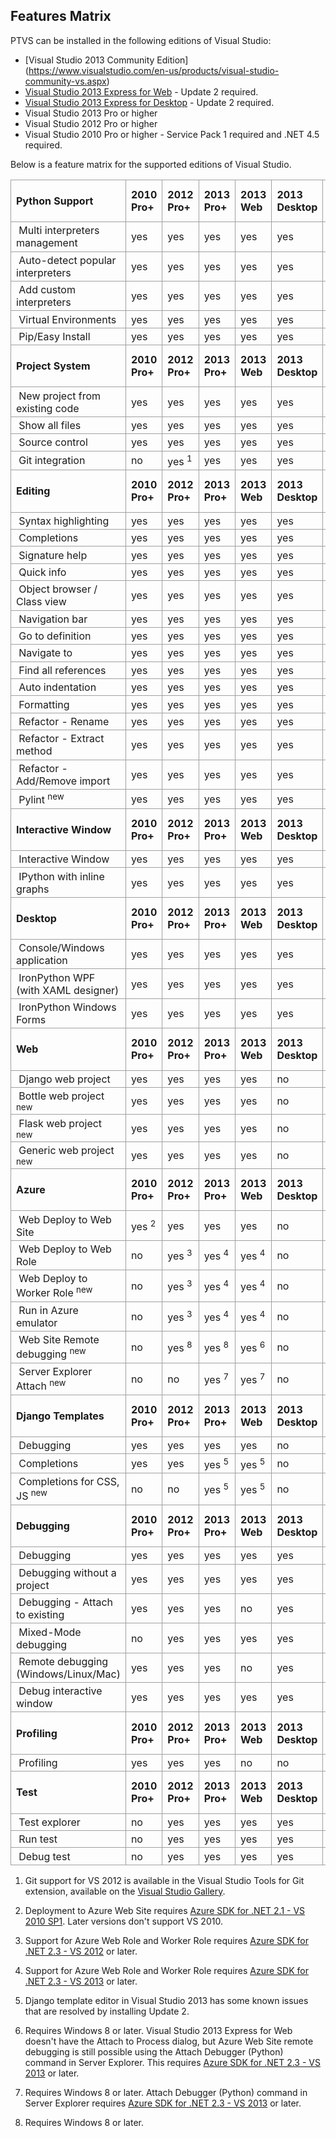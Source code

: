 Features Matrix
---------------

PTVS can be installed in the following editions of Visual Studio:
* [Visual Studio 2013 Community Edition] (https://www.visualstudio.com/en-us/products/visual-studio-community-vs.aspx)
* [Visual Studio 2013 Express for Web](http://www.microsoft.com/en-us/download/details.aspx?id=40747) - Update 2 required.
* [Visual Studio 2013 Express for Desktop](http://www.microsoft.com/en-us/download/details.aspx?id=40787) - Update 2 required.
* Visual Studio 2013 Pro or higher
* Visual Studio 2012 Pro or higher
* Visual Studio 2010 Pro or higher - Service Pack 1 required and .NET 4.5 required.

Below is a feature matrix for the supported editions of Visual Studio.

<table style="border-spacing:0; border-collapse:collapse">
<tbody>
<tr>
<td style="padding:0.2em 0.5em; border:1px solid #a0a0a0"><strong>Python Support</strong></td>
<td style="padding:0.2em 0.5em; border:1px solid #a0a0a0"><strong>2010 Pro&#43;</strong></td>
<td style="padding:0.2em 0.5em; border:1px solid #a0a0a0"><strong>2012 Pro&#43;</strong></td>
<td style="padding:0.2em 0.5em; border:1px solid #a0a0a0"><strong>2013 Pro&#43;</strong></td>
<td style="padding:0.2em 0.5em; border:1px solid #a0a0a0"><strong>2013 Web</strong></td>
<td style="padding:0.2em 0.5em; border:1px solid #a0a0a0"><strong>2013 Desktop</strong></td>
<td style="padding:0.2em 0.5em; border:1px solid #a0a0a0"><strong>2013 Community</strong></td>
<td style="padding:0.2em 0.5em; border:1px solid #a0a0a0"><strong>2015 Community RC</strong></td>
</tr>
<tr>
<td style="padding:0.2em 0.5em; border:1px solid #a0a0a0">&nbsp;Multi interpreters management</td>
<td style="padding:0.2em 0.5em; border:1px solid #a0a0a0">yes</td>
<td style="padding:0.2em 0.5em; border:1px solid #a0a0a0">yes</td>
<td style="padding:0.2em 0.5em; border:1px solid #a0a0a0">yes</td>
<td style="padding:0.2em 0.5em; border:1px solid #a0a0a0">yes</td>
<td style="padding:0.2em 0.5em; border:1px solid #a0a0a0">yes</td>
<td style="padding:0.2em 0.5em; border:1px solid #a0a0a0">yes</td>
<td style="padding:0.2em 0.5em; border:1px solid #a0a0a0">yes</td>
</tr>
<tr>
<td style="padding:0.2em 0.5em; border:1px solid #a0a0a0">&nbsp;Auto-detect popular interpreters</td>
<td style="padding:0.2em 0.5em; border:1px solid #a0a0a0">yes</td>
<td style="padding:0.2em 0.5em; border:1px solid #a0a0a0">yes</td>
<td style="padding:0.2em 0.5em; border:1px solid #a0a0a0">yes</td>
<td style="padding:0.2em 0.5em; border:1px solid #a0a0a0">yes</td>
<td style="padding:0.2em 0.5em; border:1px solid #a0a0a0">yes</td>
<td style="padding:0.2em 0.5em; border:1px solid #a0a0a0">yes</td>
<td style="padding:0.2em 0.5em; border:1px solid #a0a0a0">yes</td>
</tr>
<tr>
<td style="padding:0.2em 0.5em; border:1px solid #a0a0a0">&nbsp;Add custom interpreters</td>
<td style="padding:0.2em 0.5em; border:1px solid #a0a0a0">yes</td>
<td style="padding:0.2em 0.5em; border:1px solid #a0a0a0">yes</td>
<td style="padding:0.2em 0.5em; border:1px solid #a0a0a0">yes</td>
<td style="padding:0.2em 0.5em; border:1px solid #a0a0a0">yes</td>
<td style="padding:0.2em 0.5em; border:1px solid #a0a0a0">yes</td>
<td style="padding:0.2em 0.5em; border:1px solid #a0a0a0">yes</td>
<td style="padding:0.2em 0.5em; border:1px solid #a0a0a0">yes</td>
</tr>
<tr>
<td style="padding:0.2em 0.5em; border:1px solid #a0a0a0">&nbsp;Virtual Environments</td>
<td style="padding:0.2em 0.5em; border:1px solid #a0a0a0">yes</td>
<td style="padding:0.2em 0.5em; border:1px solid #a0a0a0">yes</td>
<td style="padding:0.2em 0.5em; border:1px solid #a0a0a0">yes</td>
<td style="padding:0.2em 0.5em; border:1px solid #a0a0a0">yes</td>
<td style="padding:0.2em 0.5em; border:1px solid #a0a0a0">yes</td>
<td style="padding:0.2em 0.5em; border:1px solid #a0a0a0">yes</td>
<td style="padding:0.2em 0.5em; border:1px solid #a0a0a0">yes</td>
</tr>
<tr>
<td style="padding:0.2em 0.5em; border:1px solid #a0a0a0">&nbsp;Pip/Easy Install</td>
<td style="padding:0.2em 0.5em; border:1px solid #a0a0a0">yes</td>
<td style="padding:0.2em 0.5em; border:1px solid #a0a0a0">yes</td>
<td style="padding:0.2em 0.5em; border:1px solid #a0a0a0">yes</td>
<td style="padding:0.2em 0.5em; border:1px solid #a0a0a0">yes</td>
<td style="padding:0.2em 0.5em; border:1px solid #a0a0a0">yes</td>
<td style="padding:0.2em 0.5em; border:1px solid #a0a0a0">yes</td>
<td style="padding:0.2em 0.5em; border:1px solid #a0a0a0">yes</td>
</tr>
<tr>
<td style="padding:0.2em 0.5em; border:1px solid #a0a0a0"><strong>Project System</strong></td>
<td style="padding:0.2em 0.5em; border:1px solid #a0a0a0"><strong>2010 Pro&#43;</strong></td>
<td style="padding:0.2em 0.5em; border:1px solid #a0a0a0"><strong>2012 Pro&#43;</strong></td>
<td style="padding:0.2em 0.5em; border:1px solid #a0a0a0"><strong>2013 Pro&#43;</strong></td>
<td style="padding:0.2em 0.5em; border:1px solid #a0a0a0"><strong>2013 Web</strong></td>
<td style="padding:0.2em 0.5em; border:1px solid #a0a0a0"><strong>2013 Desktop</strong></td>
<td style="padding:0.2em 0.5em; border:1px solid #a0a0a0"><strong>2013 Community</strong></td>
<td style="padding:0.2em 0.5em; border:1px solid #a0a0a0"><strong>2015 Community RC</strong></td>
</tr>
<tr>
<td style="padding:0.2em 0.5em; border:1px solid #a0a0a0">&nbsp;New project from existing code</td>
<td style="padding:0.2em 0.5em; border:1px solid #a0a0a0">yes</td>
<td style="padding:0.2em 0.5em; border:1px solid #a0a0a0">yes</td>
<td style="padding:0.2em 0.5em; border:1px solid #a0a0a0">yes</td>
<td style="padding:0.2em 0.5em; border:1px solid #a0a0a0">yes</td>
<td style="padding:0.2em 0.5em; border:1px solid #a0a0a0">yes</td>
<td style="padding:0.2em 0.5em; border:1px solid #a0a0a0">yes</td>
<td style="padding:0.2em 0.5em; border:1px solid #a0a0a0">yes</td>
</tr>
<tr>
<td style="padding:0.2em 0.5em; border:1px solid #a0a0a0">&nbsp;Show all files</td>
<td style="padding:0.2em 0.5em; border:1px solid #a0a0a0">yes</td>
<td style="padding:0.2em 0.5em; border:1px solid #a0a0a0">yes</td>
<td style="padding:0.2em 0.5em; border:1px solid #a0a0a0">yes</td>
<td style="padding:0.2em 0.5em; border:1px solid #a0a0a0">yes</td>
<td style="padding:0.2em 0.5em; border:1px solid #a0a0a0">yes</td>
<td style="padding:0.2em 0.5em; border:1px solid #a0a0a0">yes</td>
<td style="padding:0.2em 0.5em; border:1px solid #a0a0a0">yes</td>
</tr>
<tr>
<td style="padding:0.2em 0.5em; border:1px solid #a0a0a0">&nbsp;Source control</td>
<td style="padding:0.2em 0.5em; border:1px solid #a0a0a0">yes</td>
<td style="padding:0.2em 0.5em; border:1px solid #a0a0a0">yes</td>
<td style="padding:0.2em 0.5em; border:1px solid #a0a0a0">yes</td>
<td style="padding:0.2em 0.5em; border:1px solid #a0a0a0">yes</td>
<td style="padding:0.2em 0.5em; border:1px solid #a0a0a0">yes</td>
<td style="padding:0.2em 0.5em; border:1px solid #a0a0a0">yes</td>
<td style="padding:0.2em 0.5em; border:1px solid #a0a0a0">yes</td>
</tr>
<tr>
<td style="padding:0.2em 0.5em; border:1px solid #a0a0a0">&nbsp;Git integration</td>
<td style="padding:0.2em 0.5em; border:1px solid #a0a0a0">no</td>
<td style="padding:0.2em 0.5em; border:1px solid #a0a0a0">yes <sup>1</sup></td>
<td style="padding:0.2em 0.5em; border:1px solid #a0a0a0">yes</td>
<td style="padding:0.2em 0.5em; border:1px solid #a0a0a0">yes</td>
<td style="padding:0.2em 0.5em; border:1px solid #a0a0a0">yes</td>
<td style="padding:0.2em 0.5em; border:1px solid #a0a0a0">yes</td>
<td style="padding:0.2em 0.5em; border:1px solid #a0a0a0">yes</td>
</tr>
<tr>
<td style="padding:0.2em 0.5em; border:1px solid #a0a0a0"><strong>Editing</strong></td>
<td style="padding:0.2em 0.5em; border:1px solid #a0a0a0"><strong>2010 Pro&#43;</strong></td>
<td style="padding:0.2em 0.5em; border:1px solid #a0a0a0"><strong>2012 Pro&#43;</strong></td>
<td style="padding:0.2em 0.5em; border:1px solid #a0a0a0"><strong>2013 Pro&#43;</strong></td>
<td style="padding:0.2em 0.5em; border:1px solid #a0a0a0"><strong>2013 Web</strong></td>
<td style="padding:0.2em 0.5em; border:1px solid #a0a0a0"><strong>2013 Desktop</strong></td>
<td style="padding:0.2em 0.5em; border:1px solid #a0a0a0"><strong>2013 Community</strong></td>
<td style="padding:0.2em 0.5em; border:1px solid #a0a0a0"><strong>2015 Community RC</strong></td>
</tr>
<tr>
<td style="padding:0.2em 0.5em; border:1px solid #a0a0a0">&nbsp;Syntax highlighting</td>
<td style="padding:0.2em 0.5em; border:1px solid #a0a0a0">yes</td>
<td style="padding:0.2em 0.5em; border:1px solid #a0a0a0">yes</td>
<td style="padding:0.2em 0.5em; border:1px solid #a0a0a0">yes</td>
<td style="padding:0.2em 0.5em; border:1px solid #a0a0a0">yes</td>
<td style="padding:0.2em 0.5em; border:1px solid #a0a0a0">yes</td>
<td style="padding:0.2em 0.5em; border:1px solid #a0a0a0">yes</td>
<td style="padding:0.2em 0.5em; border:1px solid #a0a0a0">yes</td>
</tr>
<tr>
<td style="padding:0.2em 0.5em; border:1px solid #a0a0a0">&nbsp;Completions</td>
<td style="padding:0.2em 0.5em; border:1px solid #a0a0a0">yes</td>
<td style="padding:0.2em 0.5em; border:1px solid #a0a0a0">yes</td>
<td style="padding:0.2em 0.5em; border:1px solid #a0a0a0">yes</td>
<td style="padding:0.2em 0.5em; border:1px solid #a0a0a0">yes</td>
<td style="padding:0.2em 0.5em; border:1px solid #a0a0a0">yes</td>
<td style="padding:0.2em 0.5em; border:1px solid #a0a0a0">yes</td>
<td style="padding:0.2em 0.5em; border:1px solid #a0a0a0">yes</td>
</tr>
<tr>
<td style="padding:0.2em 0.5em; border:1px solid #a0a0a0">&nbsp;Signature help</td>
<td style="padding:0.2em 0.5em; border:1px solid #a0a0a0">yes</td>
<td style="padding:0.2em 0.5em; border:1px solid #a0a0a0">yes</td>
<td style="padding:0.2em 0.5em; border:1px solid #a0a0a0">yes</td>
<td style="padding:0.2em 0.5em; border:1px solid #a0a0a0">yes</td>
<td style="padding:0.2em 0.5em; border:1px solid #a0a0a0">yes</td>
<td style="padding:0.2em 0.5em; border:1px solid #a0a0a0">yes</td>
<td style="padding:0.2em 0.5em; border:1px solid #a0a0a0">yes</td>
</tr>
<tr>
<td style="padding:0.2em 0.5em; border:1px solid #a0a0a0">&nbsp;Quick info</td>
<td style="padding:0.2em 0.5em; border:1px solid #a0a0a0">yes</td>
<td style="padding:0.2em 0.5em; border:1px solid #a0a0a0">yes</td>
<td style="padding:0.2em 0.5em; border:1px solid #a0a0a0">yes</td>
<td style="padding:0.2em 0.5em; border:1px solid #a0a0a0">yes</td>
<td style="padding:0.2em 0.5em; border:1px solid #a0a0a0">yes</td>
<td style="padding:0.2em 0.5em; border:1px solid #a0a0a0">yes</td>
<td style="padding:0.2em 0.5em; border:1px solid #a0a0a0">yes</td>
</tr>
<tr>
<td style="padding:0.2em 0.5em; border:1px solid #a0a0a0">&nbsp;Object browser / Class view</td>
<td style="padding:0.2em 0.5em; border:1px solid #a0a0a0">yes</td>
<td style="padding:0.2em 0.5em; border:1px solid #a0a0a0">yes</td>
<td style="padding:0.2em 0.5em; border:1px solid #a0a0a0">yes</td>
<td style="padding:0.2em 0.5em; border:1px solid #a0a0a0">yes</td>
<td style="padding:0.2em 0.5em; border:1px solid #a0a0a0">yes</td>
<td style="padding:0.2em 0.5em; border:1px solid #a0a0a0">yes</td>
<td style="padding:0.2em 0.5em; border:1px solid #a0a0a0">yes</td>
</tr>
<tr>
<td style="padding:0.2em 0.5em; border:1px solid #a0a0a0">&nbsp;Navigation bar</td>
<td style="padding:0.2em 0.5em; border:1px solid #a0a0a0">yes</td>
<td style="padding:0.2em 0.5em; border:1px solid #a0a0a0">yes</td>
<td style="padding:0.2em 0.5em; border:1px solid #a0a0a0">yes</td>
<td style="padding:0.2em 0.5em; border:1px solid #a0a0a0">yes</td>
<td style="padding:0.2em 0.5em; border:1px solid #a0a0a0">yes</td>
<td style="padding:0.2em 0.5em; border:1px solid #a0a0a0">yes</td>
<td style="padding:0.2em 0.5em; border:1px solid #a0a0a0">yes</td>
</tr>
<tr>
<td style="padding:0.2em 0.5em; border:1px solid #a0a0a0">&nbsp;Go to definition</td>
<td style="padding:0.2em 0.5em; border:1px solid #a0a0a0">yes</td>
<td style="padding:0.2em 0.5em; border:1px solid #a0a0a0">yes</td>
<td style="padding:0.2em 0.5em; border:1px solid #a0a0a0">yes</td>
<td style="padding:0.2em 0.5em; border:1px solid #a0a0a0">yes</td>
<td style="padding:0.2em 0.5em; border:1px solid #a0a0a0">yes</td>
<td style="padding:0.2em 0.5em; border:1px solid #a0a0a0">yes</td>
<td style="padding:0.2em 0.5em; border:1px solid #a0a0a0">yes</td>
</tr>
<tr>
<td style="padding:0.2em 0.5em; border:1px solid #a0a0a0">&nbsp;Navigate to</td>
<td style="padding:0.2em 0.5em; border:1px solid #a0a0a0">yes</td>
<td style="padding:0.2em 0.5em; border:1px solid #a0a0a0">yes</td>
<td style="padding:0.2em 0.5em; border:1px solid #a0a0a0">yes</td>
<td style="padding:0.2em 0.5em; border:1px solid #a0a0a0">yes</td>
<td style="padding:0.2em 0.5em; border:1px solid #a0a0a0">yes</td>
<td style="padding:0.2em 0.5em; border:1px solid #a0a0a0">yes</td>
<td style="padding:0.2em 0.5em; border:1px solid #a0a0a0">yes</td>
</tr>
<tr>
<td style="padding:0.2em 0.5em; border:1px solid #a0a0a0">&nbsp;Find all references</td>
<td style="padding:0.2em 0.5em; border:1px solid #a0a0a0">yes</td>
<td style="padding:0.2em 0.5em; border:1px solid #a0a0a0">yes</td>
<td style="padding:0.2em 0.5em; border:1px solid #a0a0a0">yes</td>
<td style="padding:0.2em 0.5em; border:1px solid #a0a0a0">yes</td>
<td style="padding:0.2em 0.5em; border:1px solid #a0a0a0">yes</td>
<td style="padding:0.2em 0.5em; border:1px solid #a0a0a0">yes</td>
<td style="padding:0.2em 0.5em; border:1px solid #a0a0a0">yes</td>
</tr>
<tr>
<td style="padding:0.2em 0.5em; border:1px solid #a0a0a0">&nbsp;Auto indentation</td>
<td style="padding:0.2em 0.5em; border:1px solid #a0a0a0">yes</td>
<td style="padding:0.2em 0.5em; border:1px solid #a0a0a0">yes</td>
<td style="padding:0.2em 0.5em; border:1px solid #a0a0a0">yes</td>
<td style="padding:0.2em 0.5em; border:1px solid #a0a0a0">yes</td>
<td style="padding:0.2em 0.5em; border:1px solid #a0a0a0">yes</td>
<td style="padding:0.2em 0.5em; border:1px solid #a0a0a0">yes</td>
<td style="padding:0.2em 0.5em; border:1px solid #a0a0a0">yes</td>
</tr>
<tr>
<td style="padding:0.2em 0.5em; border:1px solid #a0a0a0">&nbsp;Formatting</td>
<td style="padding:0.2em 0.5em; border:1px solid #a0a0a0">yes</td>
<td style="padding:0.2em 0.5em; border:1px solid #a0a0a0">yes</td>
<td style="padding:0.2em 0.5em; border:1px solid #a0a0a0">yes</td>
<td style="padding:0.2em 0.5em; border:1px solid #a0a0a0">yes</td>
<td style="padding:0.2em 0.5em; border:1px solid #a0a0a0">yes</td>
<td style="padding:0.2em 0.5em; border:1px solid #a0a0a0">yes</td>
<td style="padding:0.2em 0.5em; border:1px solid #a0a0a0">yes</td>
</tr>
<tr>
<td style="padding:0.2em 0.5em; border:1px solid #a0a0a0">&nbsp;Refactor - Rename</td>
<td style="padding:0.2em 0.5em; border:1px solid #a0a0a0">yes</td>
<td style="padding:0.2em 0.5em; border:1px solid #a0a0a0">yes</td>
<td style="padding:0.2em 0.5em; border:1px solid #a0a0a0">yes</td>
<td style="padding:0.2em 0.5em; border:1px solid #a0a0a0">yes</td>
<td style="padding:0.2em 0.5em; border:1px solid #a0a0a0">yes</td>
<td style="padding:0.2em 0.5em; border:1px solid #a0a0a0">yes</td>
<td style="padding:0.2em 0.5em; border:1px solid #a0a0a0">yes</td>
</tr>
<tr>
<td style="padding:0.2em 0.5em; border:1px solid #a0a0a0">&nbsp;Refactor - Extract method</td>
<td style="padding:0.2em 0.5em; border:1px solid #a0a0a0">yes</td>
<td style="padding:0.2em 0.5em; border:1px solid #a0a0a0">yes</td>
<td style="padding:0.2em 0.5em; border:1px solid #a0a0a0">yes</td>
<td style="padding:0.2em 0.5em; border:1px solid #a0a0a0">yes</td>
<td style="padding:0.2em 0.5em; border:1px solid #a0a0a0">yes</td>
<td style="padding:0.2em 0.5em; border:1px solid #a0a0a0">yes</td>
<td style="padding:0.2em 0.5em; border:1px solid #a0a0a0">yes</td>
</tr>
<tr>
<td style="padding:0.2em 0.5em; border:1px solid #a0a0a0">&nbsp;Refactor - Add/Remove import</td>
<td style="padding:0.2em 0.5em; border:1px solid #a0a0a0">yes</td>
<td style="padding:0.2em 0.5em; border:1px solid #a0a0a0">yes</td>
<td style="padding:0.2em 0.5em; border:1px solid #a0a0a0">yes</td>
<td style="padding:0.2em 0.5em; border:1px solid #a0a0a0">yes</td>
<td style="padding:0.2em 0.5em; border:1px solid #a0a0a0">yes</td>
<td style="padding:0.2em 0.5em; border:1px solid #a0a0a0">yes</td>
<td style="padding:0.2em 0.5em; border:1px solid #a0a0a0">yes</td>
</tr>
<tr>
<td style="padding:0.2em 0.5em; border:1px solid #a0a0a0">&nbsp;Pylint <sup>new</sup></td>
<td style="padding:0.2em 0.5em; border:1px solid #a0a0a0">yes</td>
<td style="padding:0.2em 0.5em; border:1px solid #a0a0a0">yes</td>
<td style="padding:0.2em 0.5em; border:1px solid #a0a0a0">yes</td>
<td style="padding:0.2em 0.5em; border:1px solid #a0a0a0">yes</td>
<td style="padding:0.2em 0.5em; border:1px solid #a0a0a0">yes</td>
<td style="padding:0.2em 0.5em; border:1px solid #a0a0a0">yes</td>
<td style="padding:0.2em 0.5em; border:1px solid #a0a0a0">yes</td>
</tr>
<tr>
<td style="padding:0.2em 0.5em; border:1px solid #a0a0a0"><strong>Interactive Window</strong></td>
<td style="padding:0.2em 0.5em; border:1px solid #a0a0a0"><strong>2010 Pro&#43;</strong></td>
<td style="padding:0.2em 0.5em; border:1px solid #a0a0a0"><strong>2012 Pro&#43;</strong></td>
<td style="padding:0.2em 0.5em; border:1px solid #a0a0a0"><strong>2013 Pro&#43;</strong></td>
<td style="padding:0.2em 0.5em; border:1px solid #a0a0a0"><strong>2013 Web</strong></td>
<td style="padding:0.2em 0.5em; border:1px solid #a0a0a0"><strong>2013 Desktop</strong></td>
<td style="padding:0.2em 0.5em; border:1px solid #a0a0a0"><strong>2013 Community</strong></td>
<td style="padding:0.2em 0.5em; border:1px solid #a0a0a0"><strong>2015 Community RC</strong></td>
</tr>
<tr>
<td style="padding:0.2em 0.5em; border:1px solid #a0a0a0">&nbsp;Interactive Window</td>
<td style="padding:0.2em 0.5em; border:1px solid #a0a0a0">yes</td>
<td style="padding:0.2em 0.5em; border:1px solid #a0a0a0">yes</td>
<td style="padding:0.2em 0.5em; border:1px solid #a0a0a0">yes</td>
<td style="padding:0.2em 0.5em; border:1px solid #a0a0a0">yes</td>
<td style="padding:0.2em 0.5em; border:1px solid #a0a0a0">yes</td>
<td style="padding:0.2em 0.5em; border:1px solid #a0a0a0">yes</td>
<td style="padding:0.2em 0.5em; border:1px solid #a0a0a0">yes</td>
</tr>
<tr>
<td style="padding:0.2em 0.5em; border:1px solid #a0a0a0">&nbsp;IPython with inline graphs</td>
<td style="padding:0.2em 0.5em; border:1px solid #a0a0a0">yes</td>
<td style="padding:0.2em 0.5em; border:1px solid #a0a0a0">yes</td>
<td style="padding:0.2em 0.5em; border:1px solid #a0a0a0">yes</td>
<td style="padding:0.2em 0.5em; border:1px solid #a0a0a0">yes</td>
<td style="padding:0.2em 0.5em; border:1px solid #a0a0a0">yes</td>
<td style="padding:0.2em 0.5em; border:1px solid #a0a0a0">yes</td>
<td style="padding:0.2em 0.5em; border:1px solid #a0a0a0">yes</td>
</tr>
<tr>
<td style="padding:0.2em 0.5em; border:1px solid #a0a0a0"><strong>Desktop</strong></td>
<td style="padding:0.2em 0.5em; border:1px solid #a0a0a0"><strong>2010 Pro&#43;</strong></td>
<td style="padding:0.2em 0.5em; border:1px solid #a0a0a0"><strong>2012 Pro&#43;</strong></td>
<td style="padding:0.2em 0.5em; border:1px solid #a0a0a0"><strong>2013 Pro&#43;</strong></td>
<td style="padding:0.2em 0.5em; border:1px solid #a0a0a0"><strong>2013 Web</strong></td>
<td style="padding:0.2em 0.5em; border:1px solid #a0a0a0"><strong>2013 Desktop</strong></td>
<td style="padding:0.2em 0.5em; border:1px solid #a0a0a0"><strong>2013 Community</strong></td>
<td style="padding:0.2em 0.5em; border:1px solid #a0a0a0"><strong>2015 Community RC</strong></td>
</tr>
<tr>
<td style="padding:0.2em 0.5em; border:1px solid #a0a0a0">&nbsp;Console/Windows application</td>
<td style="padding:0.2em 0.5em; border:1px solid #a0a0a0">yes</td>
<td style="padding:0.2em 0.5em; border:1px solid #a0a0a0">yes</td>
<td style="padding:0.2em 0.5em; border:1px solid #a0a0a0">yes</td>
<td style="padding:0.2em 0.5em; border:1px solid #a0a0a0">yes</td>
<td style="padding:0.2em 0.5em; border:1px solid #a0a0a0">yes</td>
<td style="padding:0.2em 0.5em; border:1px solid #a0a0a0">yes</td>
<td style="padding:0.2em 0.5em; border:1px solid #a0a0a0">yes</td>
</tr>
<tr>
<td style="padding:0.2em 0.5em; border:1px solid #a0a0a0">&nbsp;IronPython WPF (with XAML designer)</td>
<td style="padding:0.2em 0.5em; border:1px solid #a0a0a0">yes</td>
<td style="padding:0.2em 0.5em; border:1px solid #a0a0a0">yes</td>
<td style="padding:0.2em 0.5em; border:1px solid #a0a0a0">yes</td>
<td style="padding:0.2em 0.5em; border:1px solid #a0a0a0">yes</td>
<td style="padding:0.2em 0.5em; border:1px solid #a0a0a0">yes</td>
<td style="padding:0.2em 0.5em; border:1px solid #a0a0a0">yes</td>
<td style="padding:0.2em 0.5em; border:1px solid #a0a0a0">yes</td>
</tr>
<tr>
<td style="padding:0.2em 0.5em; border:1px solid #a0a0a0">&nbsp;IronPython Windows Forms</td>
<td style="padding:0.2em 0.5em; border:1px solid #a0a0a0">yes</td>
<td style="padding:0.2em 0.5em; border:1px solid #a0a0a0">yes</td>
<td style="padding:0.2em 0.5em; border:1px solid #a0a0a0">yes</td>
<td style="padding:0.2em 0.5em; border:1px solid #a0a0a0">yes</td>
<td style="padding:0.2em 0.5em; border:1px solid #a0a0a0">yes</td>
<td style="padding:0.2em 0.5em; border:1px solid #a0a0a0">yes</td>
<td style="padding:0.2em 0.5em; border:1px solid #a0a0a0">yes</td>
</tr>
<tr>
<td style="padding:0.2em 0.5em; border:1px solid #a0a0a0"><strong>Web</strong></td>
<td style="padding:0.2em 0.5em; border:1px solid #a0a0a0"><strong>2010 Pro&#43;</strong></td>
<td style="padding:0.2em 0.5em; border:1px solid #a0a0a0"><strong>2012 Pro&#43;</strong></td>
<td style="padding:0.2em 0.5em; border:1px solid #a0a0a0"><strong>2013 Pro&#43;</strong></td>
<td style="padding:0.2em 0.5em; border:1px solid #a0a0a0"><strong>2013 Web</strong></td>
<td style="padding:0.2em 0.5em; border:1px solid #a0a0a0"><strong>2013 Desktop</strong></td>
<td style="padding:0.2em 0.5em; border:1px solid #a0a0a0"><strong>2013 Community</strong></td>
<td style="padding:0.2em 0.5em; border:1px solid #a0a0a0"><strong>2015 Community RC</strong></td>
</tr>
<tr>
<td style="padding:0.2em 0.5em; border:1px solid #a0a0a0">&nbsp;Django web project</td>
<td style="padding:0.2em 0.5em; border:1px solid #a0a0a0">yes</td>
<td style="padding:0.2em 0.5em; border:1px solid #a0a0a0">yes</td>
<td style="padding:0.2em 0.5em; border:1px solid #a0a0a0">yes</td>
<td style="padding:0.2em 0.5em; border:1px solid #a0a0a0">yes</td>
<td style="padding:0.2em 0.5em; border:1px solid #a0a0a0">no</td>
<td style="padding:0.2em 0.5em; border:1px solid #a0a0a0">yes</td>
<td style="padding:0.2em 0.5em; border:1px solid #a0a0a0">yes</td>
</tr>
<tr>
<td style="padding:0.2em 0.5em; border:1px solid #a0a0a0">&nbsp;Bottle web project
<sup>new</sup></td>
<td style="padding:0.2em 0.5em; border:1px solid #a0a0a0">yes</td>
<td style="padding:0.2em 0.5em; border:1px solid #a0a0a0">yes</td>
<td style="padding:0.2em 0.5em; border:1px solid #a0a0a0">yes</td>
<td style="padding:0.2em 0.5em; border:1px solid #a0a0a0">yes</td>
<td style="padding:0.2em 0.5em; border:1px solid #a0a0a0">no</td>
<td style="padding:0.2em 0.5em; border:1px solid #a0a0a0">yes</td>
<td style="padding:0.2em 0.5em; border:1px solid #a0a0a0">yes</td>
</tr>
<tr>
<td style="padding:0.2em 0.5em; border:1px solid #a0a0a0">&nbsp;Flask web project
<sup>new</sup></td>
<td style="padding:0.2em 0.5em; border:1px solid #a0a0a0">yes</td>
<td style="padding:0.2em 0.5em; border:1px solid #a0a0a0">yes</td>
<td style="padding:0.2em 0.5em; border:1px solid #a0a0a0">yes</td>
<td style="padding:0.2em 0.5em; border:1px solid #a0a0a0">yes</td>
<td style="padding:0.2em 0.5em; border:1px solid #a0a0a0">no</td>
<td style="padding:0.2em 0.5em; border:1px solid #a0a0a0">yes</td>
<td style="padding:0.2em 0.5em; border:1px solid #a0a0a0">yes</td>
</tr>
<tr>
<td style="padding:0.2em 0.5em; border:1px solid #a0a0a0">&nbsp;Generic web project
<sup>new</sup></td>
<td style="padding:0.2em 0.5em; border:1px solid #a0a0a0">yes</td>
<td style="padding:0.2em 0.5em; border:1px solid #a0a0a0">yes</td>
<td style="padding:0.2em 0.5em; border:1px solid #a0a0a0">yes</td>
<td style="padding:0.2em 0.5em; border:1px solid #a0a0a0">yes</td>
<td style="padding:0.2em 0.5em; border:1px solid #a0a0a0">no</td>
<td style="padding:0.2em 0.5em; border:1px solid #a0a0a0">yes</td>
<td style="padding:0.2em 0.5em; border:1px solid #a0a0a0">yes</td>
</tr>
<tr>
<td style="padding:0.2em 0.5em; border:1px solid #a0a0a0"><strong>Azure</strong></td>
<td style="padding:0.2em 0.5em; border:1px solid #a0a0a0"><strong>2010 Pro&#43;</strong></td>
<td style="padding:0.2em 0.5em; border:1px solid #a0a0a0"><strong>2012 Pro&#43;</strong></td>
<td style="padding:0.2em 0.5em; border:1px solid #a0a0a0"><strong>2013 Pro&#43;</strong></td>
<td style="padding:0.2em 0.5em; border:1px solid #a0a0a0"><strong>2013 Web</strong></td>
<td style="padding:0.2em 0.5em; border:1px solid #a0a0a0"><strong>2013 Desktop</strong></td>
<td style="padding:0.2em 0.5em; border:1px solid #a0a0a0"><strong>2013 Community</strong></td>
<td style="padding:0.2em 0.5em; border:1px solid #a0a0a0"><strong>2015 Community RC</strong></td>
</tr>
<tr>
<td style="padding:0.2em 0.5em; border:1px solid #a0a0a0">&nbsp;Web Deploy to Web Site</td>
<td style="padding:0.2em 0.5em; border:1px solid #a0a0a0">yes <sup>2</sup></td>
<td style="padding:0.2em 0.5em; border:1px solid #a0a0a0">yes</td>
<td style="padding:0.2em 0.5em; border:1px solid #a0a0a0">yes</td>
<td style="padding:0.2em 0.5em; border:1px solid #a0a0a0">yes</td>
<td style="padding:0.2em 0.5em; border:1px solid #a0a0a0">no</td>
<td style="padding:0.2em 0.5em; border:1px solid #a0a0a0">yes</td>
<td style="padding:0.2em 0.5em; border:1px solid #a0a0a0">yes</td>
</tr>
<tr>
<td style="padding:0.2em 0.5em; border:1px solid #a0a0a0">&nbsp;Web Deploy to Web Role</td>
<td style="padding:0.2em 0.5em; border:1px solid #a0a0a0">no</td>
<td style="padding:0.2em 0.5em; border:1px solid #a0a0a0">yes <sup>3</sup></td>
<td style="padding:0.2em 0.5em; border:1px solid #a0a0a0">yes <sup>4</sup></td>
<td style="padding:0.2em 0.5em; border:1px solid #a0a0a0">yes <sup>4</sup></td>
<td style="padding:0.2em 0.5em; border:1px solid #a0a0a0">no</td>
<td style="padding:0.2em 0.5em; border:1px solid #a0a0a0">yes</td>
<td style="padding:0.2em 0.5em; border:1px solid #a0a0a0">yes</td>
</tr>
<tr>
<td style="padding:0.2em 0.5em; border:1px solid #a0a0a0">&nbsp;Web Deploy to Worker Role
<sup>new</sup></td>
<td style="padding:0.2em 0.5em; border:1px solid #a0a0a0">no</td>
<td style="padding:0.2em 0.5em; border:1px solid #a0a0a0">yes <sup>3</sup></td>
<td style="padding:0.2em 0.5em; border:1px solid #a0a0a0">yes <sup>4</sup></td>
<td style="padding:0.2em 0.5em; border:1px solid #a0a0a0">yes <sup>4</sup></td>
<td style="padding:0.2em 0.5em; border:1px solid #a0a0a0">no</td>
<td style="padding:0.2em 0.5em; border:1px solid #a0a0a0">?</td>
<td style="padding:0.2em 0.5em; border:1px solid #a0a0a0">?</td>
</tr>
<tr>
<td style="padding:0.2em 0.5em; border:1px solid #a0a0a0">&nbsp;Run in Azure emulator</td>
<td style="padding:0.2em 0.5em; border:1px solid #a0a0a0">no</td>
<td style="padding:0.2em 0.5em; border:1px solid #a0a0a0">yes <sup>3</sup></td>
<td style="padding:0.2em 0.5em; border:1px solid #a0a0a0">yes <sup>4</sup></td>
<td style="padding:0.2em 0.5em; border:1px solid #a0a0a0">yes <sup>4</sup></td>
<td style="padding:0.2em 0.5em; border:1px solid #a0a0a0">no</td>
<td style="padding:0.2em 0.5em; border:1px solid #a0a0a0">?</td>
<td style="padding:0.2em 0.5em; border:1px solid #a0a0a0">?</td>
</tr>
<tr>
<td style="padding:0.2em 0.5em; border:1px solid #a0a0a0">&nbsp;Web Site Remote debugging
<sup>new</sup></td>
<td style="padding:0.2em 0.5em; border:1px solid #a0a0a0">no</td>
<td style="padding:0.2em 0.5em; border:1px solid #a0a0a0">yes <sup>8</sup></td>
<td style="padding:0.2em 0.5em; border:1px solid #a0a0a0">yes <sup>8</sup></td>
<td style="padding:0.2em 0.5em; border:1px solid #a0a0a0">yes <sup>6</sup></td>
<td style="padding:0.2em 0.5em; border:1px solid #a0a0a0">no</td>
<td style="padding:0.2em 0.5em; border:1px solid #a0a0a0">?</td>
<td style="padding:0.2em 0.5em; border:1px solid #a0a0a0">?</td>
</tr>
<tr>
<td style="padding:0.2em 0.5em; border:1px solid #a0a0a0">&nbsp;Server Explorer Attach
<sup>new</sup></td>
<td style="padding:0.2em 0.5em; border:1px solid #a0a0a0">no</td>
<td style="padding:0.2em 0.5em; border:1px solid #a0a0a0">no</td>
<td style="padding:0.2em 0.5em; border:1px solid #a0a0a0">yes <sup>7</sup></td>
<td style="padding:0.2em 0.5em; border:1px solid #a0a0a0">yes <sup>7</sup></td>
<td style="padding:0.2em 0.5em; border:1px solid #a0a0a0">no</td>
<td style="padding:0.2em 0.5em; border:1px solid #a0a0a0">?</td>
<td style="padding:0.2em 0.5em; border:1px solid #a0a0a0">?</td>
</tr>
<tr>
<td style="padding:0.2em 0.5em; border:1px solid #a0a0a0"><strong>Django Templates</strong></td>
<td style="padding:0.2em 0.5em; border:1px solid #a0a0a0"><strong>2010 Pro&#43;</strong></td>
<td style="padding:0.2em 0.5em; border:1px solid #a0a0a0"><strong>2012 Pro&#43;</strong></td>
<td style="padding:0.2em 0.5em; border:1px solid #a0a0a0"><strong>2013 Pro&#43;</strong></td>
<td style="padding:0.2em 0.5em; border:1px solid #a0a0a0"><strong>2013 Web</strong></td>
<td style="padding:0.2em 0.5em; border:1px solid #a0a0a0"><strong>2013 Desktop</strong></td>
<td style="padding:0.2em 0.5em; border:1px solid #a0a0a0"><strong>2013 Community</strong></td>
<td style="padding:0.2em 0.5em; border:1px solid #a0a0a0"><strong>2015 Community RC</strong></td>
</tr>
<tr>
<td style="padding:0.2em 0.5em; border:1px solid #a0a0a0">&nbsp;Debugging</td>
<td style="padding:0.2em 0.5em; border:1px solid #a0a0a0">yes</td>
<td style="padding:0.2em 0.5em; border:1px solid #a0a0a0">yes</td>
<td style="padding:0.2em 0.5em; border:1px solid #a0a0a0">yes</td>
<td style="padding:0.2em 0.5em; border:1px solid #a0a0a0">yes</td>
<td style="padding:0.2em 0.5em; border:1px solid #a0a0a0">no</td>
<td style="padding:0.2em 0.5em; border:1px solid #a0a0a0">yes</td>
<td style="padding:0.2em 0.5em; border:1px solid #a0a0a0">yes</td>
</tr>
<tr>
<td style="padding:0.2em 0.5em; border:1px solid #a0a0a0">&nbsp;Completions</td>
<td style="padding:0.2em 0.5em; border:1px solid #a0a0a0">yes</td>
<td style="padding:0.2em 0.5em; border:1px solid #a0a0a0">yes</td>
<td style="padding:0.2em 0.5em; border:1px solid #a0a0a0">yes <sup>5</sup></td>
<td style="padding:0.2em 0.5em; border:1px solid #a0a0a0">yes <sup>5</sup></td>
<td style="padding:0.2em 0.5em; border:1px solid #a0a0a0">no</td>
<td style="padding:0.2em 0.5em; border:1px solid #a0a0a0">yes</td>
<td style="padding:0.2em 0.5em; border:1px solid #a0a0a0">yes</td>
</tr>
<tr>
<td style="padding:0.2em 0.5em; border:1px solid #a0a0a0">&nbsp;Completions for CSS, JS
<sup>new</sup></td>
<td style="padding:0.2em 0.5em; border:1px solid #a0a0a0">no</td>
<td style="padding:0.2em 0.5em; border:1px solid #a0a0a0">no</td>
<td style="padding:0.2em 0.5em; border:1px solid #a0a0a0">yes <sup>5</sup></td>
<td style="padding:0.2em 0.5em; border:1px solid #a0a0a0">yes <sup>5</sup></td>
<td style="padding:0.2em 0.5em; border:1px solid #a0a0a0">no</td>
<td style="padding:0.2em 0.5em; border:1px solid #a0a0a0">?</td>
<td style="padding:0.2em 0.5em; border:1px solid #a0a0a0">?</td>
</tr>
<tr>
<td style="padding:0.2em 0.5em; border:1px solid #a0a0a0"><strong>Debugging</strong></td>
<td style="padding:0.2em 0.5em; border:1px solid #a0a0a0"><strong>2010 Pro&#43;</strong></td>
<td style="padding:0.2em 0.5em; border:1px solid #a0a0a0"><strong>2012 Pro&#43;</strong></td>
<td style="padding:0.2em 0.5em; border:1px solid #a0a0a0"><strong>2013 Pro&#43;</strong></td>
<td style="padding:0.2em 0.5em; border:1px solid #a0a0a0"><strong>2013 Web</strong></td>
<td style="padding:0.2em 0.5em; border:1px solid #a0a0a0"><strong>2013 Desktop</strong></td>
<td style="padding:0.2em 0.5em; border:1px solid #a0a0a0"><strong>2013 Community</strong></td>
<td style="padding:0.2em 0.5em; border:1px solid #a0a0a0"><strong>2015 Community RC</strong></td>
</tr>
<tr>
<td style="padding:0.2em 0.5em; border:1px solid #a0a0a0">&nbsp;Debugging</td>
<td style="padding:0.2em 0.5em; border:1px solid #a0a0a0">yes</td>
<td style="padding:0.2em 0.5em; border:1px solid #a0a0a0">yes</td>
<td style="padding:0.2em 0.5em; border:1px solid #a0a0a0">yes</td>
<td style="padding:0.2em 0.5em; border:1px solid #a0a0a0">yes</td>
<td style="padding:0.2em 0.5em; border:1px solid #a0a0a0">yes</td>
<td style="padding:0.2em 0.5em; border:1px solid #a0a0a0">yes</td>
<td style="padding:0.2em 0.5em; border:1px solid #a0a0a0">yes</td>
</tr>
<tr>
<td style="padding:0.2em 0.5em; border:1px solid #a0a0a0">&nbsp;Debugging without a project</td>
<td style="padding:0.2em 0.5em; border:1px solid #a0a0a0">yes</td>
<td style="padding:0.2em 0.5em; border:1px solid #a0a0a0">yes</td>
<td style="padding:0.2em 0.5em; border:1px solid #a0a0a0">yes</td>
<td style="padding:0.2em 0.5em; border:1px solid #a0a0a0">yes</td>
<td style="padding:0.2em 0.5em; border:1px solid #a0a0a0">yes</td>
<td style="padding:0.2em 0.5em; border:1px solid #a0a0a0">yes</td>
<td style="padding:0.2em 0.5em; border:1px solid #a0a0a0">yes</td>
</tr>
<tr>
<td style="padding:0.2em 0.5em; border:1px solid #a0a0a0">&nbsp;Debugging - Attach to existing</td>
<td style="padding:0.2em 0.5em; border:1px solid #a0a0a0">yes</td>
<td style="padding:0.2em 0.5em; border:1px solid #a0a0a0">yes</td>
<td style="padding:0.2em 0.5em; border:1px solid #a0a0a0">yes</td>
<td style="padding:0.2em 0.5em; border:1px solid #a0a0a0">no</td>
<td style="padding:0.2em 0.5em; border:1px solid #a0a0a0">yes</td>
<td style="padding:0.2em 0.5em; border:1px solid #a0a0a0">yes</td>
<td style="padding:0.2em 0.5em; border:1px solid #a0a0a0">yes</td>
</tr>
<tr>
<td style="padding:0.2em 0.5em; border:1px solid #a0a0a0">&nbsp;Mixed-Mode debugging</td>
<td style="padding:0.2em 0.5em; border:1px solid #a0a0a0">no</td>
<td style="padding:0.2em 0.5em; border:1px solid #a0a0a0">yes</td>
<td style="padding:0.2em 0.5em; border:1px solid #a0a0a0">yes</td>
<td style="padding:0.2em 0.5em; border:1px solid #a0a0a0">yes</td>
<td style="padding:0.2em 0.5em; border:1px solid #a0a0a0">yes</td>
<td style="padding:0.2em 0.5em; border:1px solid #a0a0a0">yes</td>
<td style="padding:0.2em 0.5em; border:1px solid #a0a0a0">yes</td>
</tr>
<tr>
<td style="padding:0.2em 0.5em; border:1px solid #a0a0a0">&nbsp;Remote debugging (Windows/Linux/Mac)</td>
<td style="padding:0.2em 0.5em; border:1px solid #a0a0a0">yes</td>
<td style="padding:0.2em 0.5em; border:1px solid #a0a0a0">yes</td>
<td style="padding:0.2em 0.5em; border:1px solid #a0a0a0">yes</td>
<td style="padding:0.2em 0.5em; border:1px solid #a0a0a0">no</td>
<td style="padding:0.2em 0.5em; border:1px solid #a0a0a0">yes</td>
<td style="padding:0.2em 0.5em; border:1px solid #a0a0a0">yes</td>
<td style="padding:0.2em 0.5em; border:1px solid #a0a0a0">yes</td>
</tr>
<tr>
<td style="padding:0.2em 0.5em; border:1px solid #a0a0a0">&nbsp;Debug interactive window</td>
<td style="padding:0.2em 0.5em; border:1px solid #a0a0a0">yes</td>
<td style="padding:0.2em 0.5em; border:1px solid #a0a0a0">yes</td>
<td style="padding:0.2em 0.5em; border:1px solid #a0a0a0">yes</td>
<td style="padding:0.2em 0.5em; border:1px solid #a0a0a0">yes</td>
<td style="padding:0.2em 0.5em; border:1px solid #a0a0a0">yes</td>
<td style="padding:0.2em 0.5em; border:1px solid #a0a0a0">yes</td>
<td style="padding:0.2em 0.5em; border:1px solid #a0a0a0">yes</td>
</tr>
<tr>
<td style="padding:0.2em 0.5em; border:1px solid #a0a0a0"><strong>Profiling</strong></td>
<td style="padding:0.2em 0.5em; border:1px solid #a0a0a0"><strong>2010 Pro&#43;</strong></td>
<td style="padding:0.2em 0.5em; border:1px solid #a0a0a0"><strong>2012 Pro&#43;</strong></td>
<td style="padding:0.2em 0.5em; border:1px solid #a0a0a0"><strong>2013 Pro&#43;</strong></td>
<td style="padding:0.2em 0.5em; border:1px solid #a0a0a0"><strong>2013 Web</strong></td>
<td style="padding:0.2em 0.5em; border:1px solid #a0a0a0"><strong>2013 Desktop</strong></td>
<td style="padding:0.2em 0.5em; border:1px solid #a0a0a0"><strong>2013 Community</strong></td>
<td style="padding:0.2em 0.5em; border:1px solid #a0a0a0"><strong>2015 Community RC</strong></td>
</tr>
<tr>
<td style="padding:0.2em 0.5em; border:1px solid #a0a0a0">&nbsp;Profiling</td>
<td style="padding:0.2em 0.5em; border:1px solid #a0a0a0">yes</td>
<td style="padding:0.2em 0.5em; border:1px solid #a0a0a0">yes</td>
<td style="padding:0.2em 0.5em; border:1px solid #a0a0a0">yes</td>
<td style="padding:0.2em 0.5em; border:1px solid #a0a0a0">no</td>
<td style="padding:0.2em 0.5em; border:1px solid #a0a0a0">no</td>
<td style="padding:0.2em 0.5em; border:1px solid #a0a0a0">?</td>
<td style="padding:0.2em 0.5em; border:1px solid #a0a0a0">?</td>
</tr>
<tr>
<td style="padding:0.2em 0.5em; border:1px solid #a0a0a0"><strong>Test</strong></td>
<td style="padding:0.2em 0.5em; border:1px solid #a0a0a0"><strong>2010 Pro&#43;</strong></td>
<td style="padding:0.2em 0.5em; border:1px solid #a0a0a0"><strong>2012 Pro&#43;</strong></td>
<td style="padding:0.2em 0.5em; border:1px solid #a0a0a0"><strong>2013 Pro&#43;</strong></td>
<td style="padding:0.2em 0.5em; border:1px solid #a0a0a0"><strong>2013 Web</strong></td>
<td style="padding:0.2em 0.5em; border:1px solid #a0a0a0"><strong>2013 Desktop</strong></td>
<td style="padding:0.2em 0.5em; border:1px solid #a0a0a0"><strong>2013 Community</strong></td>
<td style="padding:0.2em 0.5em; border:1px solid #a0a0a0"><strong>2015 Community RC</strong></td>
</tr>
<tr>
<td style="padding:0.2em 0.5em; border:1px solid #a0a0a0">&nbsp;Test explorer</td>
<td style="padding:0.2em 0.5em; border:1px solid #a0a0a0">no</td>
<td style="padding:0.2em 0.5em; border:1px solid #a0a0a0">yes</td>
<td style="padding:0.2em 0.5em; border:1px solid #a0a0a0">yes</td>
<td style="padding:0.2em 0.5em; border:1px solid #a0a0a0">yes</td>
<td style="padding:0.2em 0.5em; border:1px solid #a0a0a0">yes</td>
<td style="padding:0.2em 0.5em; border:1px solid #a0a0a0">yes</td>
<td style="padding:0.2em 0.5em; border:1px solid #a0a0a0">yes</td>
</tr>
<tr>
<td style="padding:0.2em 0.5em; border:1px solid #a0a0a0">&nbsp;Run test</td>
<td style="padding:0.2em 0.5em; border:1px solid #a0a0a0">no</td>
<td style="padding:0.2em 0.5em; border:1px solid #a0a0a0">yes</td>
<td style="padding:0.2em 0.5em; border:1px solid #a0a0a0">yes</td>
<td style="padding:0.2em 0.5em; border:1px solid #a0a0a0">yes</td>
<td style="padding:0.2em 0.5em; border:1px solid #a0a0a0">yes</td>
<td style="padding:0.2em 0.5em; border:1px solid #a0a0a0">yes</td>
<td style="padding:0.2em 0.5em; border:1px solid #a0a0a0">yes</td>
</tr>
<tr>
<td style="padding:0.2em 0.5em; border:1px solid #a0a0a0">&nbsp;Debug test</td>
<td style="padding:0.2em 0.5em; border:1px solid #a0a0a0">no</td>
<td style="padding:0.2em 0.5em; border:1px solid #a0a0a0">yes</td>
<td style="padding:0.2em 0.5em; border:1px solid #a0a0a0">yes</td>
<td style="padding:0.2em 0.5em; border:1px solid #a0a0a0">yes</td>
<td style="padding:0.2em 0.5em; border:1px solid #a0a0a0">yes</td>
<td style="padding:0.2em 0.5em; border:1px solid #a0a0a0">yes</td>
<td style="padding:0.2em 0.5em; border:1px solid #a0a0a0">yes</td>
</tr>
</tbody>
</table>

1. Git support for VS 2012 is available in the Visual Studio Tools for Git extension, available on the [Visual Studio Gallery](http://visualstudiogallery.msdn.microsoft.com/abafc7d6-dcaa-40f4-8a5e-d6724bdb980c).

2. Deployment to Azure Web Site requires [Azure SDK for .NET 2.1 - VS 2010 SP1](http://go.microsoft.com/fwlink/?LinkId=313855).  Later versions don't support VS 2010.

3. Support for Azure Web Role and Worker Role requires [Azure SDK for .NET 2.3 - VS 2012](http://go.microsoft.com/fwlink/?LinkId=323511) or later.

4. Support for Azure Web Role and Worker Role requires [Azure SDK for .NET 2.3 - VS 2013](http://go.microsoft.com/fwlink/?LinkId=323510) or later.

5. Django template editor in Visual Studio 2013 has some known issues that are resolved by installing Update 2.

6. Requires Windows 8 or later. Visual Studio 2013 Express for Web doesn't have the Attach to Process dialog, but Azure Web Site remote debugging is still possible using the Attach Debugger (Python) command in Server Explorer. This requires [Azure SDK for .NET 2.3 - VS 2013](http://go.microsoft.com/fwlink/?LinkId=323510) or later.

7. Requires Windows 8 or later. Attach Debugger (Python) command in Server Explorer requires [Azure SDK for .NET 2.3 - VS 2013](http://go.microsoft.com/fwlink/?LinkId=323510) or later.

8. Requires Windows 8 or later.
